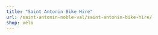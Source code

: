 ```yaml
---
title: "Saint Antonin Bike Hire"
url: /saint-antonin-noble-val/saint-antonin-bike-hire/
shop: vélo
---
```

